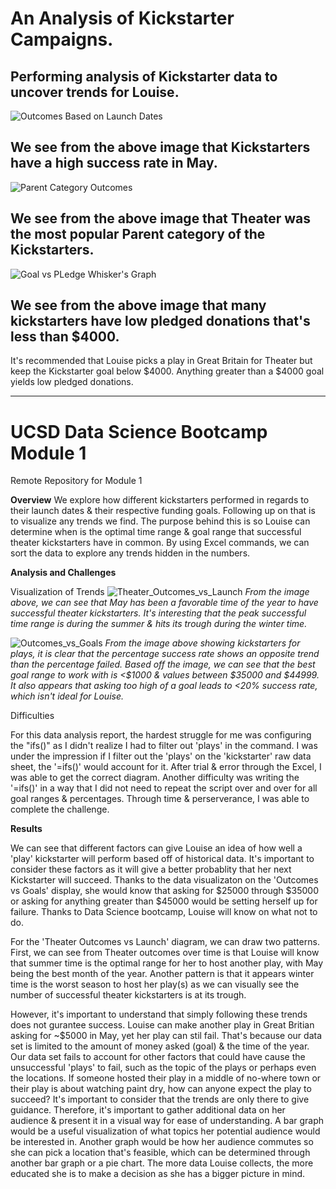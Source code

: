 # An Analysis of Kickstarter Campaigns.
Performing analysis of Kickstarter data to uncover trends for Louise.
---
![Outcomes Based on Launch Dates](https://user-images.githubusercontent.com/99565016/154422951-5e521aa6-a077-44ee-9886-8f63f751a5e1.png)

We see from the above image that Kickstarters have a high success rate in May.
---
![Parent Category Outcomes](https://user-images.githubusercontent.com/99565016/154423042-52301f37-d604-4d75-bd60-247f76bf6b77.png)

We see from the above image that Theater was the most popular Parent category of the Kickstarters.
---
![Goal vs PLedge Whisker's Graph](https://user-images.githubusercontent.com/99565016/154426354-8ebf5469-b8b8-4bbc-b6b8-d45cba496051.png)

We see from the above image that many kickstarters have low pledged donations that's less than $4000.
---
It's recommended that Louise picks a play in Great Britain for Theater but keep the Kickstarter goal below $4000. Anything greater than a $4000 goal yields low pledged donations.

---

# UCSD Data Science Bootcamp Module 1

Remote Repository for Module 1

**Overview** 
We explore how different kickstarters performed in regards to their launch dates & their respective funding goals. Following up on that is 
to visualize any trends we find. The purpose behind this is so Louise can determine when is the optimal time range & goal range that successful theater
kickstarters have in common. By using Excel commands, we can sort the data to explore any trends hidden in the numbers.

**Analysis and Challenges**  

Visualization of Trends
![Theater_Outcomes_vs_Launch](https://user-images.githubusercontent.com/99565016/154824779-6d0a1d0e-0486-4f46-a084-748c6bb2af2b.png)
*From the image above, we can see that May has been a favorable time of the year to have successful theater kickstarters. It's interesting that the peak successful time range is during the summer & hits its trough during the winter time.*

![Outcomes_vs_Goals](https://user-images.githubusercontent.com/99565016/154824842-0f114bb2-3619-4924-b1d2-860e7a88a8a0.png)
*From the image above showing kickstarters for plays, it is clear that the percentage success rate shows an opposite trend than the percentage failed. Based off the image, we can see that the best goal range to work with is <$1000 & values between $35000 and $44999. It also appears that asking too high of a goal leads to <20% success rate, which isn't ideal for Louise.*

Difficulties

For this data analysis report, the hardest struggle for me was configuring the "ifs()" as  I didn't realize I had to filter out
'plays' in the command. I was under the impression if I filter out the 'plays' on the 'kickstarter' raw data sheet, the 
'=ifs()' would account for it. After trial & error through the Excel, I was able to get the correct diagram. Another difficulty was writing the '=ifs()' in a way that I did not need to repeat the script over and over for all goal ranges & percentages. Through time & perserverance, I was able to complete the challenge.

**Results** 

We can see that different factors can give Louise an idea of how well a 'play' kickstarter will perform based off of historical data. It's important to consider these factors as it will give a better probablity that her next Kickstarter will succeed. Thanks to the data visualizaton on the 'Outcomes vs Goals' display, she would know that asking for $25000 through $35000 or asking for anything greater than $45000 would be setting herself up for failure. Thanks to Data Science bootcamp, Louise will know on what not to do. 

For the 'Theater Outcomes vs Launch' diagram, we can draw two patterns. First, we can see from Theater outcomes over time is that Louise will know that summer time is the optimal range for her to host another play, with May being the best month of the year. Another pattern is that it appears winter time is the worst season to host her play(s) as we can visually see the number of successful theater kickstarters is at its trough.

However, it's important to understand that simply following these trends does not gurantee success. Louise can make another play in Great Britian asking for ~$5000 in May, yet her play can stil fail. That's because our data set is limited to the amount of money asked (goal) & the time of the year. Our data set fails to account for other factors that could have cause the unsuccessful 'plays' to fail, such as the topic of the plays or perhaps even the locations. If someone hosted their play in a middle of no-where town or their play is about watching paint dry, how can anyone expect the play to succeed? It's important to consider that the trends are only there to give guidance. Therefore, it's important to gather additional data on her audience & present it in a visual way for ease of understanding. A bar graph would be a useful visualization of what topics her potential audience would be interested in. Another graph would be how her audience commutes so she can pick a location that's feasible, which can be determined through another bar graph or a pie chart. The more data Louise collects, the more educated she is to make a decision as she has a bigger picture in mind.


